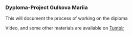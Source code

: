 ### Dyploma-Project Gulkova Mariia

This will document the process of working on the diploma

Video, and some other materials are available on <a href="https://www.tumblr.com/blog/thesis-blog-mariia-gulkova">Tumblr</a>